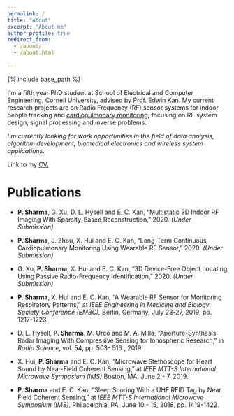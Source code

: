 ```yaml
---
permalink: /
title: "About"
excerpt: "About me"
author_profile: true
redirect_from: 
  - /about/
  - /about.html
  
---
```

{% include base_path %}

I'm a fifth year PhD student at School of Electrical and Computer Engineering, Cornell University, advised by [Prof. Edwin Kan](https://kan.ece.cornell.edu/). My current research projects are on Radio Frequency (RF) sensor systems for indoor people tracking and [cardiopulmonary monitoring](https://psharma15.github.io/RF-Vital-Sensing/), focusing on RF system design, signal processing and inverse problems. 

*I'm currently looking for work opportunities in the field of data analysis, algorithm development, biomedical electronics and wireless system applications.*

Link to my <a href="https://github.com/psharma15/psharma15.github.io/blob/master/Pragya_Sharma_CV.pdf" target="_blank">CV</a><a href="/Pragya_Sharma_CV.pdf" target="_blank">.</a>

Publications
=====
  * **P. Sharma**, G. Xu, D. L. Hysell and E. C. Kan, “Multistatic 3D Indoor RF Imaging With Sparsity-Based Reconstruction,” 2020. _(Under Submission)_

  * **P. Sharma**, J. Zhou, X. Hui and E. C. Kan, “Long-Term Continuous Cardiopulmonary Monitoring Using Wearable RF Sensor,” 2020. _(Under Submission)_

  * G. Xu, **P. Sharma**, X. Hui and E. C. Kan, “3D Device-Free Object Locating Using Passive Radio-Frequency Identification,” 2020. _(Under Submission)_

  * **P. Sharma**, X. Hui and E. C. Kan, “A Wearable RF Sensor for Monitoring Respiratory Patterns,” at _IEEE Engineering in Medicine and Biology Society Conference (EMBC),_ Berlin, Germany, July 23-27, 2019, pp. 1217-1223.

  * D. L. Hysell, **P. Sharma**, M. Urco and M. A. Milla, “Aperture-Synthesis Radar Imaging With Compressive Sensing for Ionospheric Research,” in _Radio Science_, vol. 54, pp. 503– 516 , 2019.

  * X. Hui, **P. Sharma** and E. C. Kan, “Microwave Stethoscope for Heart Sound by Near-Field Coherent Sensing,” at _IEEE MTT-S International Microwave Symposium (IMS)_ Boston, MA, June 2 - 7, 2019.

  * **P. Sharma** and E. C. Kan, “Sleep Scoring With a UHF RFID Tag by Near Field Coherent Sensing,” at _IEEE MTT-S International Microwave Symposium (IMS)_, Philadelphia, PA, June 10 - 15, 2018, pp. 1419-1422.

